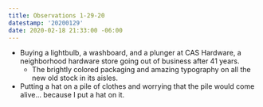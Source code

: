 ```yaml
---
title: Observations 1-29-20
datestamp: '20200129'
date: 2020-02-18 21:33:00 -06:00
---
```


- Buying a lightbulb, a washboard, and a plunger at CAS Hardware, a neighborhood hardware store going out of business after 41 years.
	- The brightly colored packaging and amazing typography on all the new old stock in its aisles.
- Putting a hat on a pile of clothes and worrying that the pile would come alive… because I put a hat on it.
